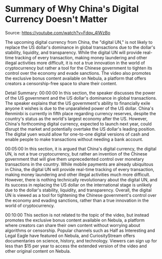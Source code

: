 # Summary of Why China's Digital Currency Doesn't Matter

Source: https://youtube.com/watch?v=Fdqv_4IWzBo

The upcoming digital currency from China, the "digital UN," is not likely to replace the US dollar's dominance in global transactions due to the dollar's stability, liquidity, and transparency. While the digital UN will provide real-time tracking of every transaction, making money laundering and other illegal activities more difficult, it is not a true innovation in the world of cryptocurrency but rather a tool for the Chinese government to tighten its control over the economy and evade sanctions. The video also promotes the exclusive bonus content available on Nebula, a platform that offers creators a censorship-free space to share their content.

Detail Summary: 
00:00:00
In this section, the speaker discusses the power of the US government and the US dollar's dominance in global transactions. The speaker explains that the US government's ability to financially exile anyone it wishes is due to the unparalleled power of the US dollar. China's Renminbi is currently in fifth place regarding currency reserves, despite the country's status as the world's largest economy after the US. However, China's forthcoming digital currency, expected to launch next year, could disrupt the market and potentially overtake the US dollar's leading position. The digital yuen would allow for one-to-one digital versions of cash and enable people to make transactions without needing a bank account.

00:05:00
In this section, it is argued that China's digital currency, the digital UN, is not a true cryptocurrency, but rather an invention of the Chinese government that will give them unprecedented control over monetary transactions in the country. While mobile payments are already ubiquitous in China, the digital UN will provide real-time tracking of every transaction, making money laundering and other illegal activities much more difficult. However, there is nothing technically revolutionary about the digital UN, and its success in replacing the US dollar on the international stage is unlikely due to the dollar's stability, liquidity, and transparency. Overall, the digital UN is viewed as a tool for tightening the Chinese government's control over the economy and evading sanctions, rather than a true innovation in the world of cryptocurrency.

00:10:00
This section is not related to the topic of the video, but instead promotes the exclusive bonus content available on Nebula, a platform where creators can share their own content without worrying about algorithms or censorship. Popular channels such as Half as Interesting and Legal Eagle have featured on Nebula, and CuriosityStream offers documentaries on science, history, and technology. Viewers can sign up for less than $15 per year to access the extended version of the video and other original content on Nebula.

